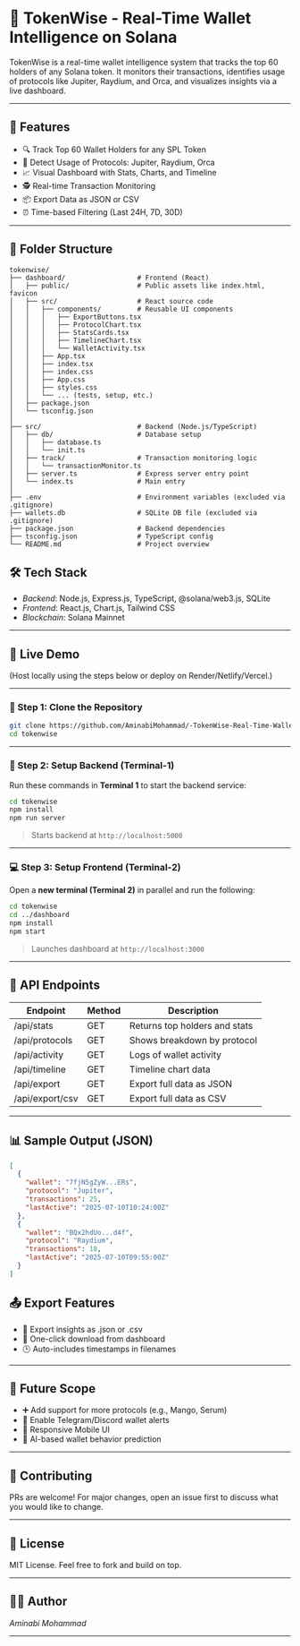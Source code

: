 # 🧠 TokenWise - Real-Time Wallet Intelligence on Solana

TokenWise is a real-time wallet intelligence system that tracks the top 60 holders of any Solana token. It monitors their transactions, identifies usage of protocols like Jupiter, Raydium, and Orca, and visualizes insights via a live dashboard.

---

## 🚀 Features

- 🔍 Track Top 60 Wallet Holders for any SPL Token
- 🧠 Detect Usage of Protocols: Jupiter, Raydium, Orca
- 📈 Visual Dashboard with Stats, Charts, and Timeline
- 🕵 Real-time Transaction Monitoring
- 📦 Export Data as JSON or CSV
- ⏰ Time-based Filtering (Last 24H, 7D, 30D)

---

## 📁 Folder Structure

```
tokenwise/
├── dashboard/                  # Frontend (React)
│   ├── public/                 # Public assets like index.html, favicon
│   ├── src/                    # React source code
│   │   ├── components/         # Reusable UI components
│   │   │   ├── ExportButtons.tsx
│   │   │   ├── ProtocolChart.tsx
│   │   │   ├── StatsCards.tsx
│   │   │   ├── TimelineChart.tsx
│   │   │   └── WalletActivity.tsx
│   │   ├── App.tsx
│   │   ├── index.tsx
│   │   ├── index.css
│   │   ├── App.css
│   │   ├── styles.css
│   │   └── ... (tests, setup, etc.)
│   ├── package.json
│   └── tsconfig.json
│
├── src/                        # Backend (Node.js/TypeScript)
│   ├── db/                     # Database setup
│   │   ├── database.ts
│   │   └── init.ts
│   ├── track/                  # Transaction monitoring logic
│   │   └── transactionMonitor.ts
│   ├── server.ts               # Express server entry point
│   └── index.ts                # Main entry
│
├── .env                        # Environment variables (excluded via .gitignore)
├── wallets.db                  # SQLite DB file (excluded via .gitignore)
├── package.json                # Backend dependencies
├── tsconfig.json               # TypeScript config
└── README.md                   # Project overview
```


## 🛠 Tech Stack

- *Backend*: Node.js, Express.js, TypeScript, @solana/web3.js, SQLite
- *Frontend*: React.js, Chart.js, Tailwind CSS
- *Blockchain*: Solana Mainnet

---

## 🧪 Live Demo

(Host locally using the steps below or deploy on Render/Netlify/Vercel.)

---

### 🔁 Step 1: Clone the Repository

```bash
git clone https://github.com/AminabiMohammad/-TokenWise-Real-Time-Wallet-Intelligence-on-Solana.git
cd tokenwise
```

---

### 🔌 Step 2: Setup Backend (Terminal-1)

Run these commands in **Terminal 1** to start the backend service:

```bash
cd tokenwise
npm install
npm run server
```

> Starts backend at `http://localhost:5000`

---

### 💻 Step 3: Setup Frontend (Terminal-2)

Open a **new terminal (Terminal 2)** in parallel and run the following:

```bash
cd tokenwise
cd ../dashboard
npm install
npm start
```

> Launches dashboard at `http://localhost:3000`

---

## 🔗 API Endpoints

| Endpoint           | Method | Description                      |
|--------------------|--------|----------------------------------|
| /api/stats       | GET    | Returns top holders and stats   |
| /api/protocols   | GET    | Shows breakdown by protocol     |
| /api/activity    | GET    | Logs of wallet activity         |
| /api/timeline    | GET    | Timeline chart data             |
| /api/export      | GET    | Export full data as JSON        |
| /api/export/csv  | GET    | Export full data as CSV         |

---

## 📊 Sample Output (JSON)

```json
[
  {
    "wallet": "7fjN5gZyW...ERs",
    "protocol": "Jupiter",
    "transactions": 25,
    "lastActive": "2025-07-10T10:24:00Z"
  },
  {
    "wallet": "BQx2hdUo...d4f",
    "protocol": "Raydium",
    "transactions": 18,
    "lastActive": "2025-07-10T09:55:00Z"
  }
]
```

## 📤 Export Features

- 🧾 Export insights as .json or .csv
- 📁 One-click download from dashboard
- 🕒 Auto-includes timestamps in filenames

---

## 📌 Future Scope

- ➕ Add support for more protocols (e.g., Mango, Serum)
- 📡 Enable Telegram/Discord wallet alerts
- 📱 Responsive Mobile UI
- 🧠 AI-based wallet behavior prediction

---

## 🤝 Contributing

PRs are welcome! For major changes, open an issue first to discuss what you would like to change.

---

## 📜 License

MIT License. Feel free to fork and build on top.

---

## 🙋‍♂ Author

*Aminabi Mohammad*  


---
